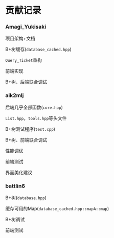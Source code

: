 # 贡献记录

### Amagi_Yukisaki

项目架构+文档

B+树缓存(`database_cached.hpp`)

`Query_Ticket`重构

前端实现

B+树、后端联合调试

### aik2mlj

后端几乎全部函数(`core.hpp`)

`List.hpp`，`tools.hpp`等头文件

B+树测试程序(`test.cpp`)

B+树、前端联合调试

性能调优

前端测试

界面美化建议

### battlin6

B+树(`database.hpp`)

缓存可用的Map(`database_cached.hpp::mapA::map`)

B+树调试

前端测试
